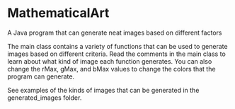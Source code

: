 # MathematicalArt
A Java program that can generate neat images based on different factors

The main class contains a variety of functions that can be used to generate 
images based on different criteria. Read the comments in the main class to 
learn about what kind of image each function generates. You can also change 
the rMax, gMax, and bMax values to change the colors that the program can 
generate.

See examples of the kinds of images that can be generated in the generated_images 
folder.

